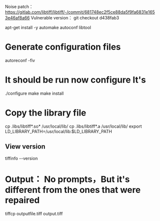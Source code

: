 Noise patch：https://gitlab.com/libtiff/libtiff/-/commit/681748ec2f5ce88da5f9fa6831e1653e46af8a66
Vulnerable version： git checkout d438fab3

apt-get install -y automake autoconf libtool
# Generate configuration files
autoreconf -fiv
# It should be run now configure It's
./configure
make
make install

# Copy the library file
cp .libs/libtiff*.so* /usr/local/lib/
cp .libs/libtiff*.a /usr/local/lib/
export LD_LIBRARY_PATH=/usr/local/lib:$LD_LIBRARY_PATH

## View version
tiffinfo --version


# Output： No prompts，But it's different from the ones that were repaired
tiffcp outputfile.tiff output.tiff
